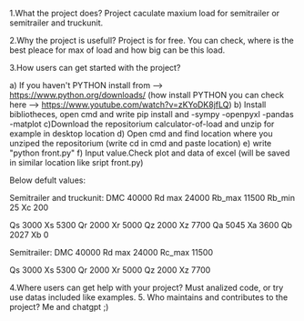 1.What the project does?
Project caculate maxium load for semitrailer or semitrailer and truckunit. 

2.Why the project is usefull?
Project is for free. You can check, where is the best pleace for max of load and how big can be this load.

3.How users can get started with the project?

 a) If you haven't PYTHON install  from --> https://www.python.org/downloads/
 (how install PYTHON you can check here --> https://www.youtube.com/watch?v=zKYoDK8jfLQ)
 b) Install bibliotheces, open cmd and write pip install and 
 -sympy
 -openpyxl
 -pandas 
 -matplot
 c)Download the repositorium calculator-of-load and unzip for example in desktop location
 d) Open cmd and find location where you unziped the repositorium (write cd in cmd and paste location)
 e) write "python front.py"
 f) Input value.Check plot and data of excel (will be saved in similar location like sript front.py)

Below defult values:

Semitrailer and truckunit:
DMC	40000
Rd max	24000
Rb_max	11500
Rb_min	25
Xc	200

Qs	3000	Xs	5300
Qr	2000	Xr	5000
Qz	2000	Xz	7700
Qa	5045	Xa	3600
Qb	2027	Xb	0


Semitrailer:
DMC	40000
Rd max	24000
Rc_max	11500

Qs	3000	Xs	5300
Qr	2000	Xr	5000
Qz	2000	Xz	7700

4.Where users can get help with your project?
 Must analized code, or try use datas included like examples.
5. Who maintains and contributes to the project?
 Me and chatgpt ;)
